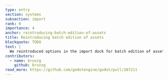 ```yaml
---
type: entry
section: systems
subsection: import
rank: 0
importance: 4
anchor: reintroducing-batch-edition-of-assets
title: Reintroducing batch edition of assets
blockquote: TODO
text: |
  We reintroduced options in the import dock for batch edition of assets. These options were available in 3.x.
contributors:
  - name: bruvzg
    github: bruvzg
read_more: https://github.com/godotengine/godot/pull/107211
---
```

